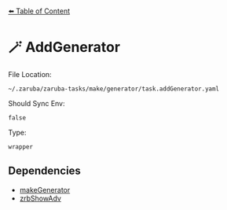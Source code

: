 [⬅️ Table of Content](../README.md)

# 🪄 AddGenerator

File Location:

    ~/.zaruba/zaruba-tasks/make/generator/task.addGenerator.yaml

Should Sync Env:

    false

Type:

    wrapper


## Dependencies

* [makeGenerator](makeGenerator.md)
* [zrbShowAdv](zrbShowAdv.md)